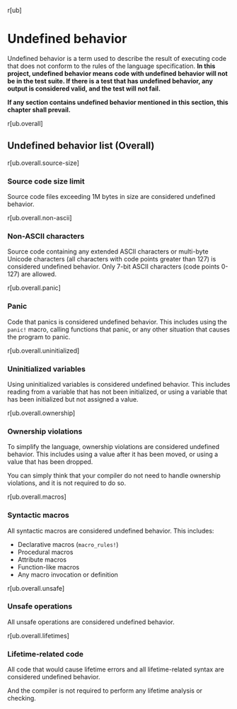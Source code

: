 r[ub]
# Undefined behavior
Undefined behavior is a term used to describe the result of executing code that does not conform to the rules of the language specification. **In this project, undefined behavior means code with undefined behavior will not be in the test suite. If there is a test that has undefined behavior, any output is considered valid, and the test will not fail.**

**If any section contains undefined behavior mentioned in this section, this chapter shall prevail.**


r[ub.overall]
## Undefined behavior list (Overall)

r[ub.overall.source-size]
### Source code size limit

Source code files exceeding 1M bytes in size are considered undefined behavior.

r[ub.overall.non-ascii]
### Non-ASCII characters

Source code containing any extended ASCII characters or multi-byte Unicode characters (all characters with code points greater than 127) is considered undefined behavior. Only 7-bit ASCII characters (code points 0-127) are allowed.

r[ub.overall.panic]
### Panic

Code that panics is considered undefined behavior. This includes using the `panic!` macro,
calling functions that panic, or any other situation that causes the program to panic.

r[ub.overall.uninitialized]

### Uninitialized variables

Using uninitialized variables is considered undefined behavior. This includes reading from a variable that has not been initialized, or using a variable that has been initialized but not assigned a value.

r[ub.overall.ownership]

### Ownership violations

To simplify the language, ownership violations are considered undefined behavior. This includes using a value after it has been moved, or using a value that has been dropped.

You can simply think that your compiler do not need to handle ownership violations, and it is not required to do so.

r[ub.overall.macros]
### Syntactic macros

All syntactic macros are considered undefined behavior. This includes:
- Declarative macros (`macro_rules!`)
- Procedural macros
- Attribute macros
- Function-like macros
- Any macro invocation or definition

r[ub.overall.unsafe]
### Unsafe operations

All unsafe operations are considered undefined behavior. 

r[ub.overall.lifetimes]
### Lifetime-related code

All code that would cause lifetime errors and all lifetime-related syntax are considered undefined behavior.

And the compiler is not required to perform any lifetime analysis or checking.

